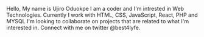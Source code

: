 Hello, My name is Ujiro Oduokpe
I am a coder and I'm intrested in Web Technologies.
Currently I work with HTML, CSS, JavaScript, React, PHP and MYSQL
I'm looking to collaborate on projects that are related to what I'm interested in.
Connect with me on twitter @best4lyfe.

<!---
jiro2017/jiro2017 is a ✨ special ✨ repository because its `README.md` (this file) appears on your GitHub profile.
You can click the Preview link to take a look at your changes.
--->
